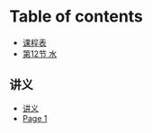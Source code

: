# Table of contents

* [课程表](README.md)
* [第12节 水](di-12-jie-shui.md)

## 讲义

* [讲义](jiang-yi/jiang-yi.md)
* [Page 1](jiang-yi/page-1.md)
